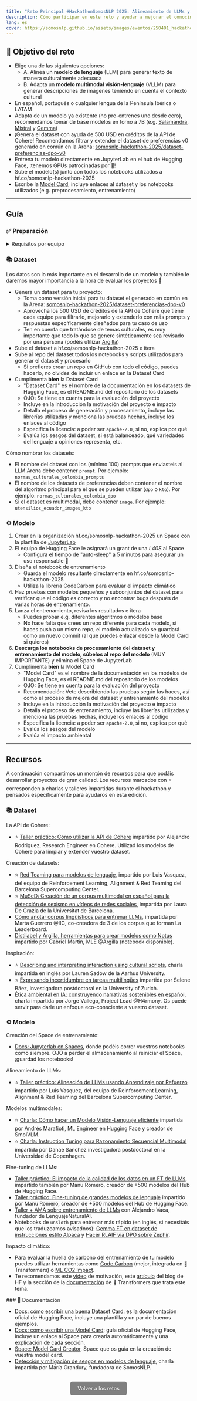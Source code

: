 ```yaml
---
title: "Reto Principal #HackathonSomosNLP 2025: Alineamiento de LLMs y VLLMs"
description: Cómo participar en este reto y ayudar a mejorar el conocimiento cultural de los modelos de lenguaje y visión-lenguaje
lang: es
cover: https://somosnlp.github.io/assets/images/eventos/250401_hackathon_sinfecha.jpg
---
```


## 🎯 Objetivo del reto

- Elige una de las siguientes opciones:
    - A. Alinea un **modelo de lenguaje** (LLM) para generar texto de manera culturalmente adecuada
    - B. Adapta un **modelo multimodal visión-lenguaje** (VLLM) para generar descripciones de imágenes teniendo en cuenta el contexto cultural
- En español, portugués o cualquier lengua de la Península Ibérica o LATAM
- Adapta de un modelo ya existente (no pre-entrenes uno desde cero), recomendamos tomar de base modelos en torno a 7B (e.g. [Salamandra](https://huggingface.co/BSC-LT/salamandra-7b-instruct), [Mistral](https://huggingface.co/mistralai/Mistral-7B-Instruct-v0.3) y [Gemma](https://huggingface.co/google/gemma-3-4b-it))
- ¡Genera el dataset con ayuda de 500 USD en créditos de la API de Cohere! Recomendamos filtrar y extender el dataset de preferencias v0 generado en común en la Arena: [somosnlp-hackathon-2025/dataset-preferencias-dpo-v0](https://huggingface.co/datasets/somosnlp-hackathon-2025/dataset-preferencias-dpo-v0)
- Entrena tu modelo directamente en JupyterLab en el hub de Hugging Face, ¡tenemos GPUs patrocinadas por 🤗! 
- Sube el modelo(s) junto con todos los notebooks utilizados a hf.co/somosnlp-hackathon-2025
- Escribe la [Model Card](https://huggingface.co/spaces/huggingface/Model_Cards_Writing_Tool), incluye enlaces al dataset y los notebooks utilizados (e.g. preprocesamiento, entrenamiento)

---

## Guía

### ✅ Preparación

<details>
<summary>Requisitos por equipo</summary>

1. Contribuir 100 prompts **de calidad** al dataset de [preferencias](https://somosnlp.org/hackathon/retos/preferencias)
2. Responder 200 preguntas del dataset de evaluación ([BLEND](https://somosnlp.org/hackathon/retos/blend))
3. Pedir los 500 USD créditos de la API de Cohere (tras completar los puntos 1 y 2, mencionar a @mariagrandury en el canal de vuestro equipo para instrucciones)
4. Crear en la organización hf.co/somosnlp-hackathon-2025 un Space con la plantilla de [jupyterlab](https://huggingface.co/docs/hub/spaces-sdks-docker-jupyter)
5. Completar el [formulario de registro](https://forms.gle/mLKEURUXGiNhq31T9)

</details>

### 📚 Dataset

Los datos son lo más importante en el desarrollo de un modelo y también le daremos mayor importancia a la hora de evaluar los proyectos 👀

- Genera un dataset para tu proyecto:
    - Toma como versión inicial para tu dataset el generado en común en la Arena: [somosnlp-hackathon-2025/dataset-preferencias-dpo-v0](https://huggingface.co/datasets/somosnlp-hackathon-2025/dataset-preferencias-dpo-v0)
    - Aprovecha los 500 USD de créditos de la API de Cohere que tiene cada equipo para filtrarlo, mejorarlo y extenderlo con más prompts y respuestas específicamente diseñados para tu caso de uso
    - Ten en cuenta que tratándose de temas culturales, es muy importante que todo lo que se genere sintéticamente sea revisado por una persona (podéis utilizar [Argilla](https://huggingface.co/docs/hub/en/datasets-argilla))
- Sube el dataset a hf.co/somosnlp-hackathon-2025 e itera
- Sube al repo del dataset todos los notebooks y scripts utilizados para generar el dataset y procesarlo
    - Si prefieres crear un repo en GitHub con todo el código, puedes hacerlo, no olvides de incluir un enlace en la Dataset Card
- Cumplimenta **bien** la Dataset Card
    - "Dataset Card" es el nombre de la documentación en los datasets de Hugging Face, es el README.md del repositorio de los datasets
    - OJO: Se tiene en cuenta para la evaluación del proyecto
    - Incluye en la introducción la motivación del proyecto e impacto
    - Detalla el proceso de generación y procesamiento, incluye las librerías utilizadas y menciona las pruebas hechas, incluye los enlaces al código
    - Especifica la licencia: a poder ser `apache-2.0`, si no, explica por qué
    - Evalúa los sesgos del dataset, si está balanceado, qué variedades del lenguaje u opiniones representa, etc.

Cómo nombrar los datasets:
- El nombre del dataset con los (mínimo 100) prompts que enviasteis al LLM Arena debe contener `prompt`. Por ejemplo: `normas_culturales_colombia_prompts`
- El nombre de los datasets de preferencias deben contener el nombre del algoritmo principal para el que se pueden utilizar (`dpo` o `kto`). Por ejemplo: `normas_culturales_colombia_dpo`
- Si el dataset es multimodal, debe contener `image`. Por ejemplo: `utensilios_ecuador_images_kto`

### ⚙️ Modelo

1. Crear en la organización hf.co/somosnlp-hackathon-2025 un Space con la plantilla de [JupyterLab](https://huggingface.co/docs/hub/spaces-sdks-docker-jupyter)
2. El equipo de Hugging Face le asignará un grant de una *L40S* al Space
    - Configura el tiempo de "auto-sleep" a 5 minutos para asegurar un uso responsable 🌱 
3. Diseña el notebook de entrenamiento
    - Guarda el modelo resultante directamente en hf.co/somosnlp-hackathon-2025
    - Utiliza la librería CodeCarbon para evaluar el impacto climático
4. Haz pruebas con modelos pequeños y subconjuntos del dataset para verificar que el código es correcto y no encontrar bugs después de varias horas de entrenamiento.
5. Lanza el entrenamiento, revisa los resultados e itera
    - Puedes probar e.g. diferentes algoritmos o modelos base
    - No hace falta que crees un repo diferente para cada modelo, si haces push a un mismo repo, el modelo actualizado se guardará como un nuevo commit (al que puedes enlazar desde la Model Card si quieres)
6. **Descarga los notebooks de procesamiento del dataset y entrenamiento del modelo, súbelos al repo del modelo** (MUY IMPORTANTE) y elimina el Space de JupyterLab
7. Cumplimenta **bien** la Model Card
    - "Model Card" es el nombre de la documentación en los modelos de Hugging Face, es el README.md del repositorio de los modelos
    - OJO: Se tiene en cuenta para la evaluación del proyecto
    - Recomendación: Vete describiendo las pruebas según las haces, así como el proceso de mejora del dataset y entrenamiento del modelos
    - Incluye en la introducción la motivación del proyecto e impacto
    - Detalla el proceso de entrenamiento, incluye las librerías utilizadas y menciona las pruebas hechas, incluye los enlaces al código
    - Especifica la licencia: a poder ser `apache-2.0`, si no, explica por qué
    - Evalúa los sesgos del modelo
    - Evalúa el impacto ambiental

---

## Recursos

A continuación compartimos un montón de recursos para que podáis desarrollar proyectos de gran calidad. Los recursos marcados con ⭐ corresponden a charlas y talleres impartidas durante el hackathon y pensados específicamente para ayudaros en esta edición.

### 📚 Dataset

La API de Cohere:
- ⭐ [Taller práctico: Cómo utilizar la API de Cohere](https://www.youtube.com/watch?v=S_Wky6D9Nf0&list=PLTA-KAy8nxaDHyJyPlrDMCkwTsJZpMNK6) impartido por Alejandro Rodriguez, Research Engineer en Cohere. Utilizad los modelos de Cohere para limpiar y extender vuestro dataset.

Creación de datasets:
- ⭐ [Red Teaming para modelos de lenguaje](https://www.youtube.com/watch?v=pGOXE4rrO9M&list=PLTA-KAy8nxaDHyJyPlrDMCkwTsJZpMNK6), impartido por Luis Vasquez, del equipo de Reinforcement Learning, Alignment & Red Teaming del Barcelona Supercomputing Center.
- ⭐ [MuSeD: Creación de un corpus multimodal en español para la detección de sexismo en vídeos de redes sociales](https://www.youtube.com/watch?v=w1ikWRaBQd0&list=PLTA-KAy8nxaDHyJyPlrDMCkwTsJZpMNK6), impartida por Laura De Grazia de la Universitat de Barcelona.
- [Cómo anotar corpus lingüísticos para entrenar LLMs](https://www.youtube.com/watch?v=d6vrflcIY-g&list=PLTA-KAy8nxaASMwEUWkkTfMaDxWBxn-8J), impartida por Marta Guerrero @IIC, co-creadora de 3 de los corpus que forman La Leaderboard.
- [Distilabel y Argilla, herramientas para crear modelos como Notus](https://www.youtube.com/watch?v=riM3pgV4m_I&list=PLTA-KAy8nxaASMwEUWkkTfMaDxWBxn-8J) impartido por Gabriel Martín, MLE @Argilla (notebook disponible).

Inspiración:
- ⭐ [Describing and interpreting interaction using cultural scripts](https://www.youtube.com/watch?v=jLh9Wyn7qcI&list=PLTA-KAy8nxaDHyJyPlrDMCkwTsJZpMNK6), charla impartida en inglés por Lauren Sadow de la Aarhus University.
- ⭐ [Expresando incertidumbre en tareas multilingües](https://www.youtube.com/watch?v=TC9tOEyPqy8&list=PLTA-KAy8nxaDHyJyPlrDMCkwTsJZpMNK6) impartida por Selene Báez, investigadora postdoctoral en la University of Zurich.
- [Ética ambiental en IA: construyendo narrativas sostenibles en español](https://www.youtube.com/watch?v=MJLdrXz6bSE&list=PLTA-KAy8nxaASMwEUWkkTfMaDxWBxn-8J), charla impartida por Jorge Vallego, Project Lead @H4rmony. Os puede servir para darle un enfoque eco-consciente a vuestro dataset.

### ⚙️ Modelo

Creación del Space de entrenamiento:
- [Docs: Jupyterlab en Spaces](https://huggingface.co/docs/hub/en/spaces-sdks-docker-jupyter#jupyterlab-on-spaces), donde podéis correr vuestros notebooks como siempre. OJO a perder el almacenamiento al reiniciar el Space, ¡guardad los notebooks!
<!--
- [Docs: AutoTrain (inglés)](https://huggingface.co/docs/autotrain/llm_finetuning), os animamos a probar esta plataforma no-code de Hugging Face. Vamos a traducir esta sección de la documentación, avisadnos si necesitáis ayuda para comprenderla.
- [Tutorial: AutoTrain + spacerunner (inglés)](https://huggingface.co/blog/stefan-it/autotrain-flair-mobie), con esta combinación podéis correr scripts en AutoTrain.
-->

Alineamiento de LLMs:
- ⭐ [Taller práctico: Alineación de LLMs usando Aprendizaje por Refuerzo](https://www.youtube.com/watch?v=wI6yjbed_1Q&list=PLTA-KAy8nxaDHyJyPlrDMCkwTsJZpMNK6) impartido por Luis Vasquez, del equipo de Reinforcement Learning, Alignment & Red Teaming del Barcelona Supercomputing Center.

Modelos multimodales:
- ⭐ [Charla: Cómo hacer un Modelo Visión-Lenguaje eficiente](https://www.youtube.com/watch?v=PjOXDCe_3kg&list=PLTA-KAy8nxaDHyJyPlrDMCkwTsJZpMNK6) impartida por Andrés Marafioti, ML Engineer en Hugging Face y creador de SmolVLM.
- ⭐ [Charla: Instruction Tuning para Razonamiento Secuencial Multimodal](https://www.youtube.com/watch?v=xiAfa6rafRs&list=PLTA-KAy8nxaDHyJyPlrDMCkwTsJZpMNK6) impartida por Danae Sanchez investigadora postdoctoral en la Universidad de Copenhagen.

Fine-tuning de LLMs:
- [Taller práctico: El impacto de la calidad de los datos en un FT de LLMs](https://www.youtube.com/watch?v=hPq5NG8kA8w&list=PLTA-KAy8nxaASMwEUWkkTfMaDxWBxn-8J), impartido también por Manu Romero, creador de +500 modelos del Hub de Hugging Face.
- [Taller práctico: Fine-tuning de grandes modelos de lenguaje](https://somosnlp.org/hackathon-2023/fine-tuning-llms) impartido por Manu Romero, creador de +500 modelos del Hub de Hugging Face.
- [Taller + AMA sobre entrenamiento de LLMs](https://www.youtube.com/playlist?list=PLTA-KAy8nxaASMwEUWkkTfMaDxWBxn-8J) con Alejandro Vaca, fundador de LenguajeNaturalAI.
- Notebooks de `unsloth` para entrenar más rápido (en inglés, si necesitáis que los traduzcamos avisadnos):
[Gemma FT en dataset de instrucciones estilo Alpaca](https://colab.research.google.com/drive/10NbwlsRChbma1v55m8LAPYG15uQv6HLo) y
[Hacer RLAIF via DPO sobre Zephir](https://colab.research.google.com/drive/15vttTpzzVXv_tJwEk-hIcQ0S9FcEWvwP).

Impacto climático:
- Para evaluar la huella de carbono del entrenamiento de tu modelo puedes utilizar herramientas como [Code Carbon](https://codecarbon.io) (mejor, integrada en 🤗 Transformers) o [ML CO2 Impact](https://mlco2.github.io/impact).
- Te recomendamos este [vídeo](https://www.youtube.com/watch?v=ftWlj4FBHTg) de motivación, este [artículo](https://huggingface.co/blog/carbon-emissions-on-the-hub) del blog de HF y la sección de la [documentación](https://huggingface.co/docs/hub/model-cards-co2) de 🤗 Transformers que trata este tema.

### 📝 Documentación

- [Docs: cómo escribir una buena Dataset Card](https://huggingface.co/docs/datasets/dataset_card): es la documentación oficial de Hugging Face, incluye una plantilla y un par de buenos ejemplos.
- [Docs: cómo escribir una Model Card](https://huggingface.co/docs/hub/model-cards): guía oficial de Hugging Face, incluye un enlace al Space para crearla automáticamente y una explicación de cada sección.
- [Space: Model Card Creator](https://huggingface.co/spaces/huggingface/Model_Cards_Writing_Tool), Space que os guía en la creación de vuestra model card.
- [Detección y mitigación de sesgos en modelos de lenguaje](https://somosnlp.org/hackathon-2023/evaluacion-de-sesgos), charla impartida por María Grandury, fundadora de SomosNLP.

<center style="margin-top:40px;"><a href="https://somosnlp.org/hackathon/retos" target="_blank" style="background-color:gray; color:white; padding:10px 20px; text-decoration:none; border-radius:5px;">Volver a los retos</a></center>
